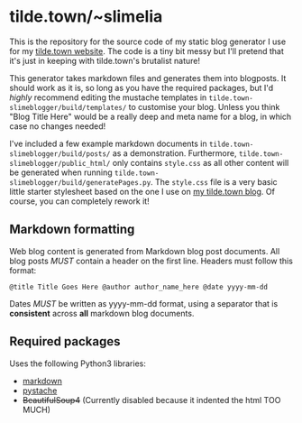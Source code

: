 # tilde.town/~slimelia
This is the repository for the source code of my static blog generator I use for my [tilde.town website](http://tilde.town/~slimelia/). The code is a tiny bit messy but I'll pretend that it's just in keeping with tilde.town's brutalist nature!

This generator takes markdown files and generates them into blogposts. It should work as it is, so long as you have the required packages, but I'd *highly* recommend editing the mustache templates in ```tilde.town-slimeblogger/build/templates/``` to customise your blog. Unless you think "Blog Title Here" would be a really deep and meta name for a blog, in which case no changes needed!

I've included a few example markdown documents in ```tilde.town-slimeblogger/build/posts/``` as a demonstration.
Furthermore, ```tilde.town-slimeblogger/public_html/``` only contains ```style.css``` as all other content will be generated when running ```tilde.town-slimeblogger/build/generatePages.py```. The ```style.css``` file is a very basic little starter stylesheet based on the one I use on [my tilde.town blog](http://tilde.town/~slimelia/). Of course, you can completely rework it!

## Markdown formatting

Web blog content is generated from Markdown blog post documents.
All blog posts *MUST* contain a header on the first line.
Headers must follow this format:

`@title Title Goes Here @author author_name_here @date yyyy-mm-dd`

Dates *MUST* be written as yyyy-mm-dd format, using a separator that is **consistent** across **all** markdown blog documents.


## Required packages

Uses the following Python3 libraries:
  * [markdown](https://pythonhosted.org/Markdown/)
  * [pystache](https://github.com/defunkt/pystache)
  * ~~BeautifulSoup4~~ (Currently disabled because it indented the html TOO MUCH) 

